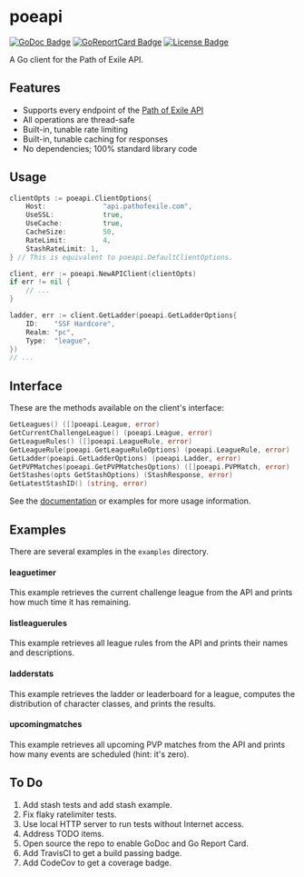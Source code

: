 # poeapi

[![GoDoc Badge]][GoDoc]
[![GoReportCard Badge]][GoReportCard]
[![License Badge]][License]

A Go client for the Path of Exile API.

## Features

* Supports every endpoint of the [Path of Exile API](https://www.pathofexile.com/developer/docs/api)
* All operations are thread-safe
* Built-in, tunable rate limiting
* Built-in, tunable caching for responses
* No dependencies; 100% standard library code

## Usage

```go
clientOpts := poeapi.ClientOptions{
    Host:              "api.pathofexile.com",
    UseSSL:            true,
    UseCache:          true,
    CacheSize:         50,
    RateLimit:         4,
    StashRateLimit: 1,
} // This is equivalent to poeapi.DefaultClientOptions.

client, err := poeapi.NewAPIClient(clientOpts)
if err != nil {
    // ...
}

ladder, err := client.GetLadder(poeapi.GetLadderOptions{
    ID:    "SSF Hardcore",
    Realm: "pc",
    Type:  "league",
})
// ...
```

## Interface

These are the methods available on the client's interface:

```go
GetLeagues() ([]poeapi.League, error)
GetCurrentChallengeLeague() (poeapi.League, error)
GetLeagueRules() ([]poeapi.LeagueRule, error)
GetLeagueRule(poeapi.GetLeagueRuleOptions) (poeapi.LeagueRule, error)
GetLadder(poeapi.GetLadderOptions) (poeapi.Ladder, error)
GetPVPMatches(poeapi.GetPVPMatchesOptions) ([]poeapi.PVPMatch, error)
GetStashes(opts GetStashOptions) (StashResponse, error)
GetLatestStashID() (string, error)
```

See the [documentation](https://godoc.org/willroberts/poeapi) or examples for
more usage information.

## Examples

There are several examples in the `examples` directory.

#### leaguetimer

This example retrieves the current challenge league from the API and prints how
much time it has remaining.

#### listleaguerules

This example retrieves all league rules from the API and prints their names and
descriptions.

#### ladderstats

This example retrieves the ladder or leaderboard for a league, computes the
distribution of character classes, and prints the results.

#### upcomingmatches

This example retrieves all upcoming PVP matches from the API and prints how many
events are scheduled (hint: it's zero).

## To Do

1. Add stash tests and add stash example.
1. Fix flaky ratelimiter tests.
1. Use local HTTP server to run tests without Internet access.
1. Address TODO items.
1. Open source the repo to enable GoDoc and Go Report Card.
1. Add TravisCI to get a build passing badge.
1. Add CodeCov to get a coverage badge.

[GoDoc]: https://godoc.org/willroberts/poeapi
[GoDoc Badge]: https://godoc.org/willroberts/poeapi?status.svg
[GoReportCard]: https://goreportcard.com/report/github.com/willroberts/poeapi
[GoReportCard Badge]: https://goreportcard.com/badge/github.com/willroberts/poeapi
[License]: https://www.gnu.org/licenses/gpl-3.0
[License Badge]: https://img.shields.io/badge/License-GPLv3-blue.svg